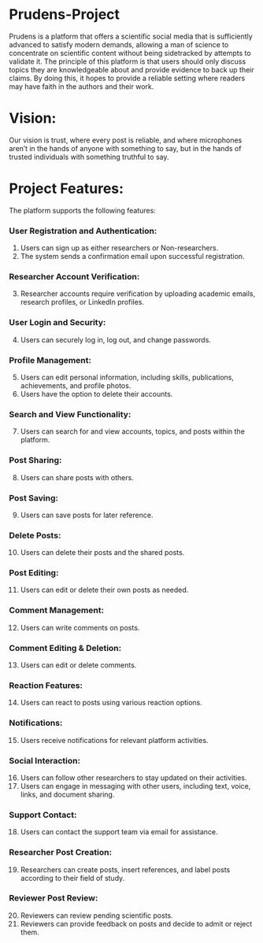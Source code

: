 # Prudens-Project
Prudens is a platform that offers a scientific social media that is sufficiently advanced to satisfy modern demands, allowing a man of science to concentrate on scientific content without being sidetracked by attempts to validate it. The principle of this platform is that users should only discuss topics they are knowledgeable about and provide evidence to back up their claims. By doing this, it hopes to provide a reliable setting where readers may have faith in the authors and their work.

# Vision: 
Our vision is trust, where every post is reliable, and where microphones aren’t in the hands of anyone with something to say, but in the hands of trusted individuals with something truthful to say.

# Project Features:
The platform supports the following features:
### User Registration and Authentication:
1. Users can sign up as either researchers or Non-researchers.
2. The system sends a confirmation email upon successful registration.

### Researcher Account Verification:
3. Researcher accounts require verification by uploading academic emails, research profiles, or LinkedIn profiles.

### User Login and Security:
4. Users can securely log in, log out, and change passwords.

### Profile Management:
5. Users can edit personal information, including skills, publications, achievements, and profile photos.
6. Users have the option to delete their accounts.

### Search and View Functionality:
7. Users can search for and view accounts, topics, and posts within the platform.

### Post Sharing:
8. Users can share posts with others.

### Post Saving:
9. Users can save posts for later reference.

### Delete Posts:
10. Users can delete their posts and the shared posts.

### Post Editing:
11. Users can edit or delete their own posts as needed.

### Comment Management:
12. Users can write comments on posts. 

### Comment Editing & Deletion:
13. Users can edit or delete comments.

### Reaction Features:
14. Users can react to posts using various reaction options.

### Notifications:
15. Users receive notifications for relevant platform activities.

### Social Interaction:
16. Users can follow other researchers to stay updated on their activities.
17. Users can engage in messaging with other users, including text, voice, links, and document sharing.

### Support Contact:
18. Users can contact the support team via email for assistance.

### Researcher Post Creation:
19. Researchers can create posts, insert references, and label posts according to their field of study.

### Reviewer Post Review:
20. Reviewers can review pending scientific posts.
21. Reviewers can provide feedback on posts and decide to admit or reject them.



